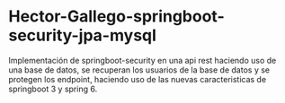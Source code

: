 # Hector-Gallego-springboot-security-jpa-mysql

Implementación de springboot-security en una api rest haciendo uso de una base de datos, se recuperan los usuarios de la base de datos y se protegen los endpoint, 
haciendo uso de las nuevas caracteristicas de springboot 3 y spring 6.

